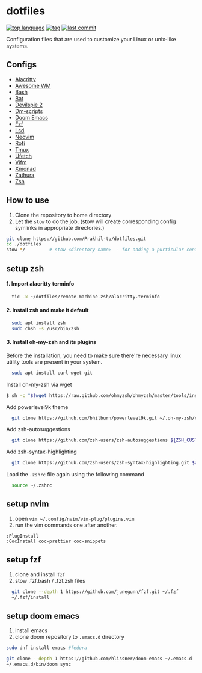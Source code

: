# dotfiles

[![top language](https://img.shields.io/github/languages/top/prakhil-tp/dotfiles)](https://github.com/prakhil-tp/dotfiles/search?l=vim%20script)
[![tag](https://img.shields.io/github/v/tag/prakhil-tp/dotfiles)](https://github.com/prakhil-tp/dotfiles/tags)
[![last commit](https://img.shields.io/github/last-commit/prakhil-tp/dotfiles)](https://github.com/Prakhil-tp/dotfiles/commits/master)

Configuration files that are used to customize your Linux or unix-like systems. 

## Configs

- [Alacritty](https://github.com/Prakhil-tp/dotfiles/tree/master/Alacritty/.config/)
- [Awesome WM](https://github.com/Prakhil-tp/dotfiles/tree/master/awesome/.config/awesome)
- [Bash](https://github.com/Prakhil-tp/dotfiles/tree/master/bash/)
- [Bat](https://github.com/Prakhil-tp/dotfiles/tree/master/bat/.config/bat/)
- [Devilspie 2](https://github.com/Prakhil-tp/dotfiles/tree/master/devilspie2/.config/devilspie2/)
- [Dm-scripts](https://github.com/Prakhil-tp/dotfiles/tree/master/dm-scripts/scripts)
- [Doom Emacs](https://github.com/Prakhil-tp/dotfiles/tree/master/emacs/)
- [Fzf](https://github.com/Prakhil-tp/dotfiles/tree/master/fzf/)
- [Lsd](https://github.com/Prakhil-tp/dotfiles/tree/master/lsd/.config/lsd)
- [Neovim](https://github.com/Prakhil-tp/dotfiles/tree/master/nvim/.config/nvim/)
- [Rofi](https://github.com/Prakhil-tp/dotfiles/tree/master/rofi/.config/rofi)
- [Tmux](https://github.com/Prakhil-tp/dotfiles/tree/master/tmux/)
- [Ufetch](https://github.com/Prakhil-tp/dotfiles/tree/master/ufetch)
- [Vifm](https://github.com/Prakhil-tp/dotfiles/tree/master/vifm/.config/vifm/)
- [Xmonad](https://github.com/Prakhil-tp/dotfiles/tree/master/xmonad/.xmonad)
- [Zathura](https://github.com/Prakhil-tp/dotfiles/tree/master/zathura/.config/zathura)
- [Zsh](https://github.com/Prakhil-tp/dotfiles/tree/master/zsh/)

## How to use

1. Clone the repository to home directory
2. Let the `stow` to do the job. (stow will create corresponding config symlinks in appropriate directories.)

``` sh
git clone https://github.com/Prakhil-tp/dotfiles.git
cd ./dotfiles
stow */         # stow <directory-name>  - for adding a purticular config
```

## setup zsh
#### 1. Import alacritty terminfo
```sh
  tic -x ~/dotfiles/remote-machine-zsh/alacritty.terminfo
```
#### 2. Install zsh and make it default
```sh
  sudo apt install zsh
  sudo chsh -s /usr/bin/zsh
```
#### 3. Install oh-my-zsh and its plugins
  Before the installation, you need to make sure there're necessary linux utility tools are present in your system.
  ```sh
    sudo apt install curl wget git
  ```
  Install oh-my-zsh via wget
  ```sh
  $ sh -c "$(wget https://raw.github.com/ohmyzsh/ohmyzsh/master/tools/install.sh -O -)"
  ```
  Add powerlevel9k theme
  ```sh
    git clone https://github.com/bhilburn/powerlevel9k.git ~/.oh-my-zsh/custom/themes/powerlevel9k
  ```
  Add zsh-autosuggestions
  ```sh
    git clone https://github.com/zsh-users/zsh-autosuggestions ${ZSH_CUSTOM:-~/.oh-my-zsh/custom}/plugins/zsh-autosuggestions
  ```
  Add zsh-syntax-highlighting
  ```sh
    git clone https://github.com/zsh-users/zsh-syntax-highlighting.git $ZSH_CUSTOM/plugins/zsh-syntax-highlighting
  ```
  Load the `.zshrc` file again using the following command
  ```sh
    source ~/.zshrc
  ```
## setup nvim

1. open `vim ~/.config/nvim/vim-plug/plugins.vim`
2. run the vim commands one after another.

``` vim-snippet
:PlugInstall
:CocInstall coc-prettier coc-snippets
```

## setup fzf 

1. clone and install `fzf`
2. stow .fzf.bash / .fzf.zsh files
``` sh
  git clone --depth 1 https://github.com/junegunn/fzf.git ~/.fzf
  ~/.fzf/install
```
## setup doom emacs
1. install emacs
2. clone doom repository to `.emacs.d` directory

``` sh
sudo dnf install emacs #fedora

git clone --depth 1 https://github.com/hlissner/doom-emacs ~/.emacs.d
~/.emacs.d/bin/doom sync
```
